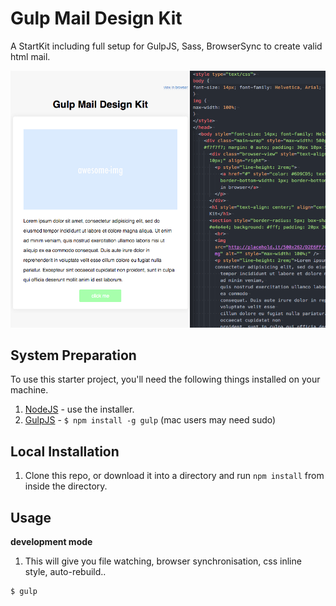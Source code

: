 Gulp Mail Design Kit
=============================

A StartKit including full setup for GulpJS, Sass, BrowserSync to create valid html mail.

![image](src.png)

## System Preparation

To use this starter project, you'll need the following things installed on your machine.

1. [NodeJS](http://nodejs.org) - use the installer.
2. [GulpJS](https://github.com/gulpjs/gulp) - `$ npm install -g gulp` (mac users may need sudo)

## Local Installation

1. Clone this repo, or download it into a directory and run `npm install` from inside the directory.

## Usage

**development mode**

1. This will give you file watching, browser synchronisation, css inline style, auto-rebuild..

```shell
$ gulp
```
